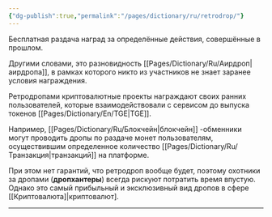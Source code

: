 ```yaml
---
{"dg-publish":true,"permalink":"/pages/dictionary/ru/retrodrop/"}
---
```



Бесплатная раздача наград за определённые действия, совершённые в прошлом.

Другими словами, это разновидность [[Pages/Dictionary/Ru/Аирдроп\|аирдропа]], в рамках которого никто из участников не знает заранее условия награждения.

Ретродропами криптовалютные проекты награждают своих ранних пользователей, которые взаимодействовали с сервисом до выпуска токенов [[Pages/Dictionary/En/TGE\|TGE]].

Например, [[Pages/Dictionary/Ru/Блокчейн\|блокчейн]] -обменники могут проводить дропы по раздаче монет пользователям, осуществившим определенное количество [[Pages/Dictionary/Ru/Транзакция\|транзакций]] на платформе.

При этом нет гарантий, что ретродроп вообще будет, поэтому охотники за дропами (**дропхантеры**) всегда рискуют потратить время впустую. Однако это самый прибыльный и эксклюзивный вид дропов в сфере [[Криптовалюта]|криптовалют].

---
